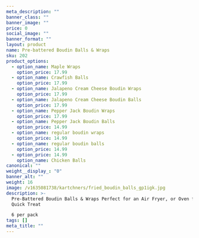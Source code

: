 ```yaml
---
meta_description: ""
banner_class: ""
banner_image: ""
price: 0
social_image: ""
banner_format: ""
layout: product
name: Pre-battered Boudin Balls & Wraps
sku: 202
product_options:
  - option_name: Maple Wraps
    option_price: 17.99
  - option_name: Crawfish Balls
    option_price: 17.99
  - option_name: Jalapeno Cream Cheese Boudin Wraps
    option_price: 17.99
  - option_name: Jalapeno Cream Cheese Boudin Balls
    option_price: 17.99
  - option_name: Pepper Jack Boudin Wraps
    option_price: 17.99
  - option_name: Pepper Jack Boudin Balls
    option_price: 14.99
  - option_name: regular boudin wraps
    option_price: 14.99
  - option_name: regular boudin balls
    option_price: 14.99
  - option_price: 14.99
    option_name: Chicken Balls
canonical: ""
weight__display_: "0"
banner_alt: ""
weight: 16
image: /v1635081738/kartchners/fried_boudin_balls_gp1igk.jpg
description: >-
  Pre-Battered Boudin Balls & Wraps Perfect for an Air Fryer, or Oven for a
  Quick Treat

  6 per pack
tags: []
meta_title: ""
---
```

